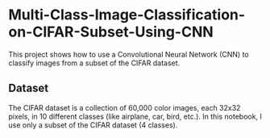 # Multi-Class-Image-Classification-on-CIFAR-Subset-Using-CNN

This project shows how to use a Convolutional Neural Network (CNN) to classify images from a subset of the CIFAR dataset.

## Dataset
The CIFAR dataset is a collection of 60,000 color images, each 32x32 pixels, in 10 different classes (like airplane, car, bird, etc.). In this notebook, I use only a subset of the CIFAR dataset (4 classes).

